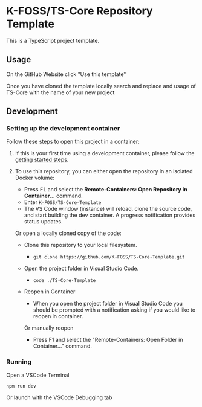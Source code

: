 # K-FOSS/TS-Core Repository Template

This is a TypeScript project template.

## Usage

On the GitHub Website click "Use this template"

Once you have cloned the template locally search and replace and usage of TS-Core with the name of your new project

## Development

### Setting up the development container

Follow these steps to open this project in a container:

1. If this is your first time using a development container, please follow the [getting started steps](https://aka.ms/vscode-remote/containers/getting-started).

2. To use this repository, you can either open the repository in an isolated Docker volume:

   - Press <kbd>F1</kbd> and select the **Remote-Containers: Open Repository in Container...** command.
   - Enter `K-FOSS/TS-Core-Template`
   - The VS Code window (instance) will reload, clone the source code, and start building the dev container. A progress notification provides status updates.

   Or open a locally cloned copy of the code:

   - Clone this repository to your local filesystem.
     - `git clone https://github.com/K-FOSS/TS-Core-Template.git`
   - Open the project folder in Visual Studio Code.
     - `code ./TS-Core-Template`
   - Reopen in Container

     - When you open the project folder in Visual Studio Code you should be prompted with a notification asking if you would like to reopen in container.

     Or manually reopen

     - Press F1 and select the "Remote-Containers: Open Folder in Container..." command.

### Running

Open a VSCode Terminal

```
npm run dev
```

Or launch with the VSCode Debugging tab
